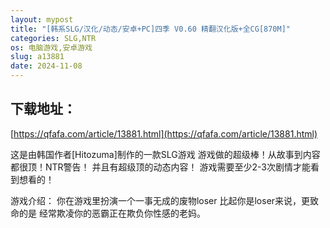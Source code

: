 ```yaml
---
layout: mypost
title: "[韩系SLG/汉化/动态/安卓+PC]四季 V0.60 精翻汉化版+全CG[870M]"
categories: SLG,NTR
os: 电脑游戏,安卓游戏
slug: a13881
date: 2024-11-08
---
```


## 下载地址：

[https://qfafa.com/article/13881.html](https://qfafa.com/article/13881.html)

这是由韩国作者\[Hitozuma\]制作的一款SLG游戏
游戏做的超级棒！从故事到内容都很顶！NTR警告！
并且有超级顶的动态内容！
游戏需要至少2-3次剧情才能看到想看的！

游戏介绍：
你在游戏里扮演一个一事无成的废物loser
比起你是loser来说，更致命的是
经常欺凌你的恶霸正在欺负你性感的老妈。